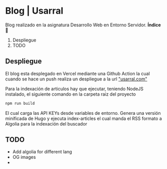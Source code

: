 # Blog | Usarral

Blog realizado en la asignatura Desarrollo Web en Entorno Servidor.
**Índice** :scroll:  

1. Despliegue
2. TODO

## Despliegue

El blog esta desplegado en Vercel mediante una Github Action la cual cuando se hace un push realiza un despliegue a la url ["usarral.com"](https://usarral.com)

Para la indexación de articulos hay que ejecutar, teniendo NodeJS instalado, el siguiente comando en la carpeta raiz del proyecto

````sh
npm run build
````

El cual carga las API KEYs desde variables de entorno. Genera una versión minificada de Hugo y ejecuta index-articles el cual manda el RSS formato a Algolia para la indexación del buscador

## TODO

* Add algolia for different lang
* OG images
* 
